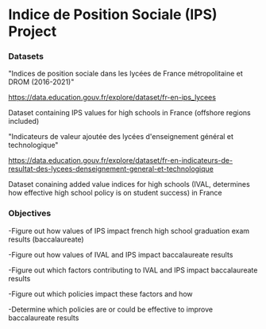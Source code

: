 # Indice de Position Sociale (IPS) Project


### Datasets


"Indices de position sociale dans les lycées de France métropolitaine et DROM (2016-2021)"

https://data.education.gouv.fr/explore/dataset/fr-en-ips_lycees

Dataset containing IPS values for high schools in France (offshore regions included)



"Indicateurs de valeur ajoutée des lycées d'enseignement général et technologique"

https://data.education.gouv.fr/explore/dataset/fr-en-indicateurs-de-resultat-des-lycees-denseignement-general-et-technologique

Dataset conaining added value indices for high schools (IVAL, determines how effective high school policy is on student success) in France


### Objectives


-Figure out how values of IPS impact french high school graduation exam results (baccalaureate)

-Figure out how values of IVAL and IPS impact baccalaureate results

-Figure out which factors contributing to IVAL and IPS impact baccalaureate results

-Figure out which policies impact these factors and how

-Determine which policies are or could be effective to improve baccalaureate results
